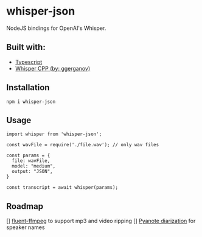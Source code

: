 # whisper-json

NodeJS bindings for OpenAI's Whisper.

## Built with:

- [Typescript](https://www.typescriptlang.org/)
- [Whisper CPP (by: ggerganov)](https://github.com/ggerganov/whisper.cpp)


## Installation

```
npm i whisper-json
```

## Usage

```
import whisper from 'whisper-json';

const wavFile = require('./file.wav'); // only wav files

const params = {
  file: wavFile,
  model: "medium",
  output: "JSON",
}

const transcript = await whisper(params);
```

## Roadmap

[] [fluent-ffmpeg](https://www.npmjs.com/package/fluent-ffmpeg) to support mp3 and video ripping
[] [Pyanote diarization](https://huggingface.co/pyannote/speaker-diarization) for speaker names
